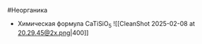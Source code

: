 #Неорганика 
- Химическая формула CaTiSiO<sub>5</sub>
![[CleanShot 2025-02-08 at 20.29.45@2x.png|400]]